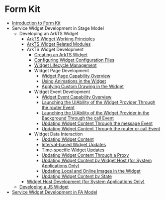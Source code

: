 # Form Kit<!--form-kit-->
- [Introduction to Form Kit](formkit-overview.md)
- Service Widget Development in Stage Model<!--arkts-ui-widget-stage-->
  - Developing an ArkTS Widget<!--arkts-ui-widget-->
    - [ArkTS Widget Working Principles](arkts-ui-widget-working-principles.md)
    - [ArkTS Widget Related Modules](arkts-ui-widget-modules.md)
    - ArkTS Widget Development<!--arkts-ui-widget-dev-->
      - [Creating an ArkTS Widget](arkts-ui-widget-creation.md)
      - [Configuring Widget Configuration Files](arkts-ui-widget-configuration.md)
      - [Widget Lifecycle Management](arkts-ui-widget-lifecycle.md)
      - Widget Page Development<!--arkts-ui-widget-page-->
        - [Widget Page Capability Overview](arkts-ui-widget-page-overview.md)
        - [Using Animations in the Widget](arkts-ui-widget-page-animation.md)
        - [Applying Custom Drawing in the Widget](arkts-ui-widget-page-custom-drawing.md)
      - Widget Event Development<!--arkts-ui-widget-event-->
        - [Widget Event Capability Overview](arkts-ui-widget-event-overview.md)
        - [Launching the UIAbility of the Widget Provider Through the router Event](arkts-ui-widget-event-router.md)
        - [Launching the UIAbility of the Widget Provider in the Background Through the call Event](arkts-ui-widget-event-call.md)
        - [Updating Widget Content Through the message Event](arkts-ui-widget-event-formextensionability.md)
        - [Updating Widget Content Through the router or call Event](arkts-ui-widget-event-uiability.md)
      - Widget Data Interaction<!--arkts-ui-widget-interaction-->
        - [Updating Widget Content](arkts-ui-widget-interaction-overview.md)
        - [Interval-based Widget Updates](arkts-ui-widget-update-by-time.md)
        - [Time-specific Widget Updates](arkts-ui-widget-update-by-time-point.md)
        <!--Del-->
        - [Updating Widget Content Through a Proxy](arkts-ui-widget-update-by-proxy.md)
        - [Updating Widget Content by Widget Host (for System Applications Only)](arkts-ui-widget-content-update.md)
        <!--DelEnd-->
        - [Updating Local and Online Images in the Widget](arkts-ui-widget-image-update.md)
        - [Updating Widget Content by State](arkts-ui-widget-update-by-status.md)
    <!--Del--> 
    - [Widget Host Development (for System Applications Only)](widget-host-development-guide.md)
    <!--DelEnd-->
  - [Developing a JS Widget](js-ui-widget-development.md)
- [Service Widget Development in FA Model](widget-development-fa.md)
